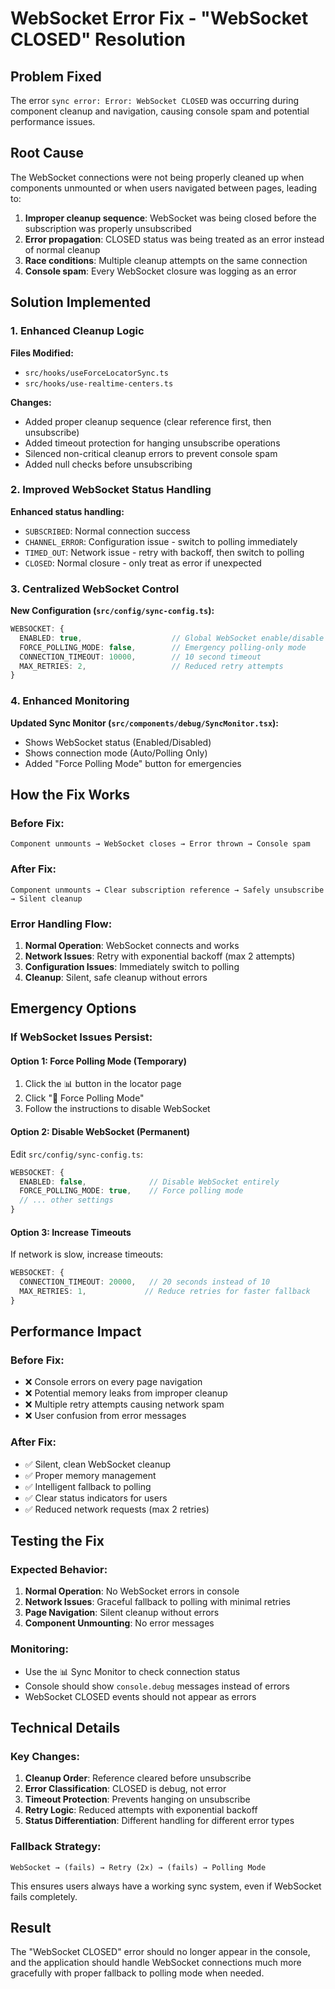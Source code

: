 # WebSocket Error Fix - "WebSocket CLOSED" Resolution

## Problem Fixed
The error `sync error: Error: WebSocket CLOSED` was occurring during component cleanup and navigation, causing console spam and potential performance issues.

## Root Cause
The WebSocket connections were not being properly cleaned up when components unmounted or when users navigated between pages, leading to:
1. **Improper cleanup sequence**: WebSocket was being closed before the subscription was properly unsubscribed
2. **Error propagation**: CLOSED status was being treated as an error instead of normal cleanup
3. **Race conditions**: Multiple cleanup attempts on the same connection
4. **Console spam**: Every WebSocket closure was logging as an error

## Solution Implemented

### 1. Enhanced Cleanup Logic
**Files Modified:**
- `src/hooks/useForceLocatorSync.ts`
- `src/hooks/use-realtime-centers.ts`

**Changes:**
- Added proper cleanup sequence (clear reference first, then unsubscribe)
- Added timeout protection for hanging unsubscribe operations
- Silenced non-critical cleanup errors to prevent console spam
- Added null checks before unsubscribing

### 2. Improved WebSocket Status Handling
**Enhanced status handling:**
- `SUBSCRIBED`: Normal connection success
- `CHANNEL_ERROR`: Configuration issue - switch to polling immediately
- `TIMED_OUT`: Network issue - retry with backoff, then switch to polling
- `CLOSED`: Normal closure - only treat as error if unexpected

### 3. Centralized WebSocket Control
**New Configuration (`src/config/sync-config.ts`):**
```typescript
WEBSOCKET: {
  ENABLED: true,                    // Global WebSocket enable/disable
  FORCE_POLLING_MODE: false,        // Emergency polling-only mode
  CONNECTION_TIMEOUT: 10000,        // 10 second timeout
  MAX_RETRIES: 2,                   // Reduced retry attempts
}
```

### 4. Enhanced Monitoring
**Updated Sync Monitor (`src/components/debug/SyncMonitor.tsx`):**
- Shows WebSocket status (Enabled/Disabled)
- Shows connection mode (Auto/Polling Only)
- Added "Force Polling Mode" button for emergencies

## How the Fix Works

### Before Fix:
```
Component unmounts → WebSocket closes → Error thrown → Console spam
```

### After Fix:
```
Component unmounts → Clear subscription reference → Safely unsubscribe → Silent cleanup
```

### Error Handling Flow:
1. **Normal Operation**: WebSocket connects and works
2. **Network Issues**: Retry with exponential backoff (max 2 attempts)
3. **Configuration Issues**: Immediately switch to polling
4. **Cleanup**: Silent, safe cleanup without errors

## Emergency Options

### If WebSocket Issues Persist:

#### Option 1: Force Polling Mode (Temporary)
1. Click the 📊 button in the locator page
2. Click "📡 Force Polling Mode"
3. Follow the instructions to disable WebSocket

#### Option 2: Disable WebSocket (Permanent)
Edit `src/config/sync-config.ts`:
```typescript
WEBSOCKET: {
  ENABLED: false,              // Disable WebSocket entirely
  FORCE_POLLING_MODE: true,    // Force polling mode
  // ... other settings
}
```

#### Option 3: Increase Timeouts
If network is slow, increase timeouts:
```typescript
WEBSOCKET: {
  CONNECTION_TIMEOUT: 20000,   // 20 seconds instead of 10
  MAX_RETRIES: 1,             // Reduce retries for faster fallback
}
```

## Performance Impact

### Before Fix:
- ❌ Console errors on every page navigation
- ❌ Potential memory leaks from improper cleanup
- ❌ Multiple retry attempts causing network spam
- ❌ User confusion from error messages

### After Fix:
- ✅ Silent, clean WebSocket cleanup
- ✅ Proper memory management
- ✅ Intelligent fallback to polling
- ✅ Clear status indicators for users
- ✅ Reduced network requests (max 2 retries)

## Testing the Fix

### Expected Behavior:
1. **Normal Operation**: No WebSocket errors in console
2. **Network Issues**: Graceful fallback to polling with minimal retries
3. **Page Navigation**: Silent cleanup without errors
4. **Component Unmounting**: No error messages

### Monitoring:
- Use the 📊 Sync Monitor to check connection status
- Console should show `console.debug` messages instead of errors
- WebSocket CLOSED events should not appear as errors

## Technical Details

### Key Changes:
1. **Cleanup Order**: Reference cleared before unsubscribe
2. **Error Classification**: CLOSED is debug, not error
3. **Timeout Protection**: Prevents hanging on unsubscribe
4. **Retry Logic**: Reduced attempts with exponential backoff
5. **Status Differentiation**: Different handling for different error types

### Fallback Strategy:
```
WebSocket → (fails) → Retry (2x) → (fails) → Polling Mode
```

This ensures users always have a working sync system, even if WebSocket fails completely.

## Result
The "WebSocket CLOSED" error should no longer appear in the console, and the application should handle WebSocket connections much more gracefully with proper fallback to polling mode when needed.
